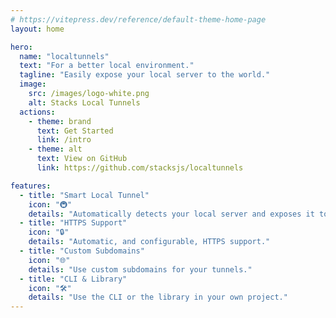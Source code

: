 ```yaml
---
# https://vitepress.dev/reference/default-theme-home-page
layout: home

hero:
  name: "localtunnels"
  text: "For a better local environment."
  tagline: "Easily expose your local server to the world."
  image:
    src: /images/logo-white.png
    alt: Stacks Local Tunnels
  actions:
    - theme: brand
      text: Get Started
      link: /intro
    - theme: alt
      text: View on GitHub
      link: https://github.com/stacksjs/localtunnels

features:
  - title: "Smart Local Tunnel"
    icon: "🚇"
    details: "Automatically detects your local server and exposes it to the world."
  - title: "HTTPS Support"
    icon: "🔒"
    details: "Automatic, and configurable, HTTPS support."
  - title: "Custom Subdomains"
    icon: "🌐"
    details: "Use custom subdomains for your tunnels."
  - title: "CLI & Library"
    icon: "🛠"
    details: "Use the CLI or the library in your own project."
---
```


<Home />
